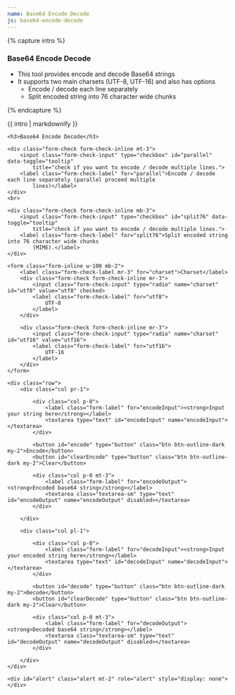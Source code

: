 ```yaml
---
name: Base64 Encode Decode
js: base64-encode-decode
---
```


{% capture intro %}
### Base64 Encode Decode
<!--separator-->
- This tool provides encode and decode Base64 strings
- It supports two main charsets (UTF-8, UTF-16) and also has options
    - Encode / decode each line separately
    - Split encoded string into 76 character wide chunks
<!--separator-->
{% endcapture %}

<div class="tool-wrapper mb-4">
    {{ intro | markdownify }}
</div>

<div class="tool-wrapper">

    <h3>Base64 Encode Decode</h3>

    <div class="form-check form-check-inline mt-3">
        <input class="form-check-input" type="checkbox" id="parallel" data-toggle="tooltip"
            title="check if you want to encode / decode multiple lines.">
        <label class="form-check-label" for="parallel">Encode / decode each line separately (parallel proceed multiple
            lines)</label>
    </div>
    <br>

    <div class="form-check form-check-inline mb-3">
        <input class="form-check-input" type="checkbox" id="split76" data-toggle="tooltip"
            title="check if you want to encode / decode multiple lines.">
        <label class="form-check-label" for="split76">Split encoded string into 76 character wide chunks
            (MIME).</label>
    </div>

    <form class="form-inline w-100 mb-2">
        <label class="form-check-label mr-3" for="charset">Charset</label>
        <div class="form-check form-check-inline mr-3">
            <input class="form-check-input" type="radio" name="charset" id="utf8" value="utf8" checked>
            <label class="form-check-label" for="utf8">
                UTF-8
            </label>
        </div>

        <div class="form-check form-check-inline mr-3">
            <input class="form-check-input" type="radio" name="charset" id="utf16" value="utf16">
            <label class="form-check-label" for="utf16">
                UTF-16
            </label>
        </div>
    </form>

    <div class="row">
        <div class="col pr-1">

            <div class="col p-0">
                <label class="form-label" for="encodeInput"><strong>Input your string here</strong></label>
                <textarea type="text" id="encodeInput" name="encodeInput"></textarea>
            </div>

            <button id="encode" type="button" class="btn btn-outline-dark my-2">Encode</button>
            <button id="clearEncode" type="button" class="btn btn-outline-dark my-2">Clear</button>

            <div class="col p-0 mt-3">
                <label class="form-label" for="encodeOutput"><strong>Encoded base64 string</strong></label>
                <textarea class="textarea-sm" type="text" id="encodeOutput" name="encodeOutput" disabled></textarea>
            </div>

        </div>

        <div class="col pl-1">

            <div class="col p-0">
                <label class="form-label" for="decodeInput"><strong>Input your encoded string here</strong></label>
                <textarea type="text" id="decodeInput" name="decodeInput"></textarea>
            </div>

            <button id="decode" type="button" class="btn btn-outline-dark my-2">Decode</button>
            <button id="clearDecode" type="button" class="btn btn-outline-dark my-2">Clear</button>

            <div class="col p-0 mt-3">
                <label class="form-label" for="decodeOutput"><strong>Decoded base64 string</strong></label>
                <textarea class="textarea-sm" type="text" id="decodeOutput" name="decodeOutput" disabled></textarea>
            </div>

        </div>
    </div>

    <div id="alert" class="alert mt-2" role="alert" style="display: none"></div>

</div>